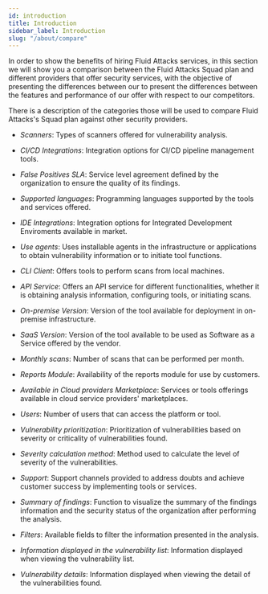 ```yaml
---
id: introduction
title: Introduction
sidebar_label: Introduction
slug: "/about/compare"
---
```


In order to show the benefits of hiring
Fluid Attacks services, in this section
we will show you a comparison between the
Fluid Attacks Squad plan and different
providers that offer security services,
with the objective of presenting the
differences between our to present the
differences between the features and
performance of our offer with respect
to our competitors.

There is a description of the categories
those will be used to compare Fluid
Attacks's Squad plan against other
security providers.

- *Scanners*:
  Types of scanners offered for
  vulnerability analysis.

- *CI/CD Integrations*:
  Integration options for CI/CD
  pipeline management tools.

- *False Positives SLA*:
  Service level agreement defined
  by the organization to ensure
  the quality of its findings.

- *Supported languages*:
  Programming languages supported
  by the tools and services offered.

- *IDE Integrations*:
  Integration options for Integrated
  Development Enviroments available
  in market.

- *Use agents*:
  Uses installable agents in the
  infrastructure or applications to
  obtain vulnerability information
  or to initiate tool functions.

- *CLI Client*:
  Offers tools to perform scans
  from local machines.

- *API Service*:
  Offers an API service for different
  functionalities, whether it is
  obtaining analysis information,
  configuring tools,
  or initiating scans.

- *On-premise Version*:
  Version of the tool available
  for deployment in on-premise
  infrastructure.

- *SaaS Version*:
  Version of the tool available
  to be used as Software as a
  Service offered by the vendor.

- *Monthly scans*:
  Number of scans that can be
  performed per month.

- *Reports Module*:
  Availability of the reports
  module for use by customers.

- *Available in Cloud providers Marketplace*:
  Services or tools offerings available in
  cloud service providers' marketplaces.

- *Users*:
  Number of users that can access the
  platform or tool.

- *Vulnerability prioritization*:
  Prioritization of vulnerabilities
  based on severity or criticality
  of vulnerabilities found.

- *Severity calculation method*:
  Method used to calculate the level
  of severity of the vulnerabilities.

- *Support*:
  Support channels provided to address
  doubts and achieve customer success
  by implementing tools or services.

- *Summary of findings*:
  Function to visualize the summary of
  the findings information and the
  security status of the organization
  after performing the analysis.

- *Filters*:
  Available fields to filter the
  information presented in the
  analysis.

- *Information displayed in the vulnerability list*:
  Information displayed when viewing
  the vulnerability list.

- *Vulnerability details*:
  Information displayed when viewing
  the detail of the vulnerabilities
  found.
